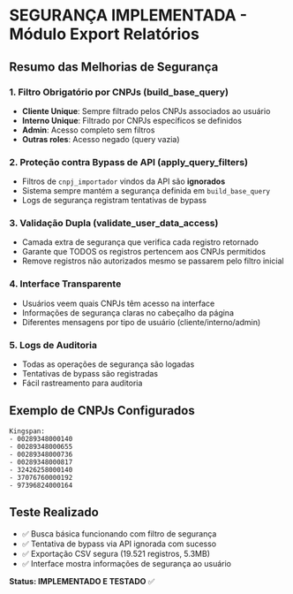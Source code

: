 # SEGURANÇA IMPLEMENTADA - Módulo Export Relatórios

## Resumo das Melhorias de Segurança

### 1. Filtro Obrigatório por CNPJs (build_base_query)
- **Cliente Unique**: Sempre filtrado pelos CNPJs associados ao usuário
- **Interno Unique**: Filtrado por CNPJs específicos se definidos
- **Admin**: Acesso completo sem filtros
- **Outras roles**: Acesso negado (query vazia)

### 2. Proteção contra Bypass de API (apply_query_filters)
- Filtros de `cnpj_importador` vindos da API são **ignorados**
- Sistema sempre mantém a segurança definida em `build_base_query`
- Logs de segurança registram tentativas de bypass

### 3. Validação Dupla (validate_user_data_access)
- Camada extra de segurança que verifica cada registro retornado
- Garante que TODOS os registros pertencem aos CNPJs permitidos
- Remove registros não autorizados mesmo se passarem pelo filtro inicial

### 4. Interface Transparente
- Usuários veem quais CNPJs têm acesso na interface
- Informações de segurança claras no cabeçalho da página
- Diferentes mensagens por tipo de usuário (cliente/interno/admin)

### 5. Logs de Auditoria
- Todas as operações de segurança são logadas
- Tentativas de bypass são registradas
- Fácil rastreamento para auditoria

## Exemplo de CNPJs Configurados
```
Kingspan:
- 00289348000140
- 00289348000655  
- 00289348000736
- 00289348000817
- 32426258000140
- 37076760000192
- 97396824000164
```

## Teste Realizado
- ✅ Busca básica funcionando com filtro de segurança
- ✅ Tentativa de bypass via API ignorada com sucesso
- ✅ Exportação CSV segura (19.521 registros, 5.3MB)
- ✅ Interface mostra informações de segurança ao usuário

**Status: IMPLEMENTADO E TESTADO** ✅
